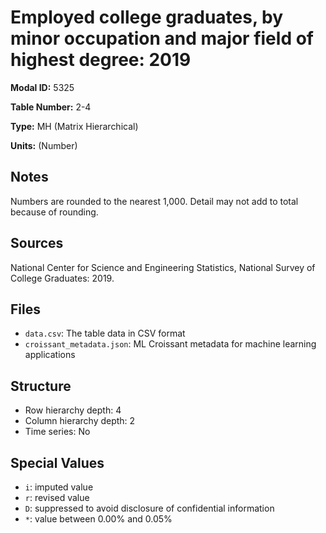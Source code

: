 # Employed college graduates, by minor occupation and major field of highest degree: 2019

**Modal ID:** 5325

**Table Number:** 2-4

**Type:** MH (Matrix Hierarchical)

**Units:** (Number)

## Notes

Numbers are rounded to the nearest 1,000. Detail may not add to total because of rounding.

## Sources

National Center for Science and Engineering Statistics, National Survey of College Graduates: 2019.

## Files

- `data.csv`: The table data in CSV format
- `croissant_metadata.json`: ML Croissant metadata for machine learning applications

## Structure

- Row hierarchy depth: 4
- Column hierarchy depth: 2
- Time series: No

## Special Values

- `i`: imputed value
- `r`: revised value
- `D`: suppressed to avoid disclosure of confidential information
- `*`: value between 0.00% and 0.05%
